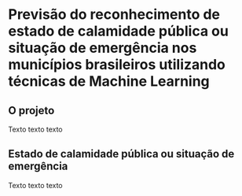 # Previsão do reconhecimento de estado de calamidade pública ou situação de emergência nos municípios brasileiros utilizando técnicas de Machine Learning

## O projeto
Texto texto texto

## Estado de calamidade pública ou situação de emergência
Texto texto texto


```{tableofcontents}
```
